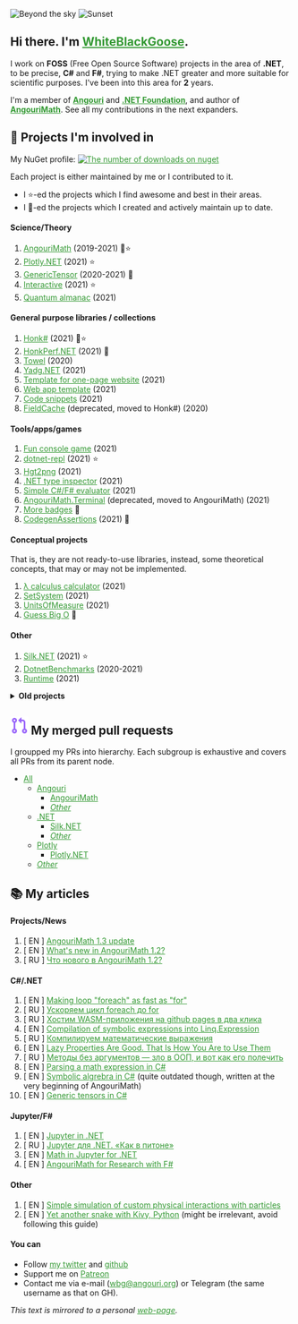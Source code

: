 <!--this comment is auto-replaced on deployment-->
<!--styles-->

![Beyond the sky](https://user-images.githubusercontent.com/31178401/133685389-f1126fc5-d278-4f99-9adb-3d98120f2e8c.jpeg#gh-light-mode-only)
![Sunset](https://user-images.githubusercontent.com/31178401/135977941-f15f2ca1-dc29-46e1-93ef-929ee0467f00.jpg#gh-dark-mode-only)

## Hi there. I'm [**WhiteBlackGoose**](https://github.com/WhiteBlackGoose).

I work on **FOSS** (Free Open Source Software) projects in the area of **.NET**, to be precise, **C#** and **F#**, trying to make .NET greater and more suitable for scientific purposes. I've been into this area for **2** years.

I'm a member of <a href="https://angouri.org">**Angouri**</a> and <a href="http://dotnetfoundation.org">**.NET Foundation**</a>, and author of [**AngouriMath**](http://github.com/asc-community/AngouriMath). See all my contributions in the next expanders.



<!--QuackQuack-->

<h2>🧪 Projects I'm involved in</h2>

My NuGet profile: [![The number of downloads on nuget](https://img.shields.io/badge/dynamic/json?url=https%3A//morebadges.tk/%3fbadge=nugetdownloads%26user%3dWhiteBlackGoose&query=Short&label=NuGet&logo=nuget&color=lightblue)](https://www.nuget.org/profiles/WhiteBlackGoose)
  
Each project is either maintained by me or I contributed to it.
  
- I ⭐-ed the projects which I find awesome and best in their areas.
- I 🦆-ed the projects which I created and actively maintain up to date.

#### Science/Theory
  
1. <a href="https://am.angouri.org">AngouriMath</a> (2019-2021) 🦆⭐
1. <a href="https://github.com/plotly/Plotly.NET">Plotly.NET</a> (2021) ⭐
1. <a href="https://github.com/asc-community/GenericTensor">GenericTensor</a> (2020-2021) 🦆
1. <a href="https://github.com/dotnet/interactive">Interactive</a> (2021) ⭐
1. <a href="https://github.com/WhiteBlackGoose/QuantumComputingMatrices">Quantum almanac</a> (2021)
  
#### General purpose libraries / collections
1. <a href="https://github.com/WhiteBlackGoose/HonkSharp">Honk#</a> (2021) 🦆⭐
1. <a href="https://github.com/WhiteBlackGoose/HonkPerf.NET">HonkPerf.NET</a> (2021) 🦆
1. <a href="https://github.com/ZacharyPatten/Towel">Towel</a> (2020)
1. <a href="https://github.com/WhiteBlackGoose/Yadg.NET">Yadg.NET</a> (2021)
1. <a href="https://github.com/WhiteBlackGoose/MinimalismSinglePageWebsiteTemplate">Template for one-page website</a> (2021)
1. <a href="https://github.com/WhiteBlackGoose/WebAppMinimalTemplate">Web app template</a> (2021)
1. <a href="https://github.com/WhiteBlackGoose/UsefulCodeSnippets">Code snippets</a> (2021)
1. <a href="https://github.com/WhiteBlackGoose/FieldCache">FieldCache</a> (deprecated, moved to Honk#) (2020)
  
#### Tools/apps/games
1. <a href="https://github.com/WhiteBlackGoose/FunConsoleGame">Fun console game</a> (2021)
1. <a href="https://github.com/jonsequitur/dotnet-repl">dotnet-repl</a> (2021) ⭐
1. <a href="https://github.com/WhiteBlackGoose/hgt2png">Hgt2png</a> (2021)
1. <a href="https://whiteblackgoose.github.io/TypeInfo/">.NET type inspector</a> (2021)
1. <a href="https://github.com/WhiteBlackGoose/NaiveCSharpFSharpEval">Simple C#/F# evaluator</a> (2021)
1. <a href="https://github.com/WhiteBlackGoose/AngouriMath.Terminal">AngouriMath.Terminal</a> (deprecated, moved to AngouriMath) (2021)
1. <a href="https://github.com/WhiteBlackGoose/MoreBadges">More badges</a> 🦆
1. <a href="https://github.com/WhiteBlackGoose/CodegenAssertions">CodegenAssertions</a> (2021) 🦆

#### Conceptual projects
That is, they are not ready-to-use libraries, instead, some theoretical concepts, that may or may not be implemented.
  
1. <a href="https://github.com/WhiteBlackGoose/LambdaCalculusFSharp">λ calculus calculator</a> (2021)
1. <a href="https://github.com/WhiteBlackGoose/SetSystem">SetSystem</a> (2021)
1. <a href="https://github.com/WhiteBlackGoose/UnitsOfMeasure">UnitsOfMeasure</a> (2021)
1. <a href="https://github.com/WhiteBlackGoose/GuessBigO">Guess Big O</a> 🦆
  
#### Other  
1. <a href="https://github.com/dotnet/Silk.NET">Silk.NET</a> (2021) ⭐
1. <a href="https://github.com/asc-community/dotnet-benchmarks">DotnetBenchmarks</a> (2020-2021)
1. <a href="https://github.com/dotnet/runtime">Runtime</a> (2021)
  
<details ><summary><strong>Old projects</strong></summary><p>

<ul>
  <li>
<a href="https://github.com/WhiteBlackGoose/HI19">HI19 handwriting recognition system</a> (2018-2019)
  </li>
  <li>
<a href="https://github.com/WhiteBlackGoose/LogicSchemeEmulator">Logic Scheme Emulator</a> (2017)
  </li>
  <li>
<a href="https://github.com/WhiteBlackGoose/GunsVsMonsters">Guns vs Monsters</a> (2016)
  </li>
  <li>
<a href="https://github.com/WhiteBlackGoose/leostudio">Leo Studio</a> (2016)
  </li>
  <li>
<a href="https://github.com/WhiteBlackGoose/BounceMan">BounceMan</a> (2015)
  </li>
  <li>
<a href="https://github.com/WhiteBlackGoose/MyProgram">MyProgram</a> (2014)
  </li>
</ul>
  
</p></details >
  
<!--Quack-->

<!--QuackQuack-->

<h2><img src="./media/merged-pr.svg"> My merged pull requests</h2>
  
I groupped my PRs into hierarchy. Each subgroup is exhaustive and covers all PRs from its parent node.
  
- [All](https://github.com/search?o=desc&q=is%3Aclosed+is%3Apull-request+author%3AWhiteBlackGoose+archived%3Afalse+is%3Amerged&s=updated&type=Issues) 
  - [Angouri](https://github.com/search?o=desc&q=is%3Aclosed+is%3Apull-request+author%3AWhiteBlackGoose+archived%3Afalse+is%3Amerged+org%3Aasc-community&s=updated&type=Issues)
    - [AngouriMath](https://github.com/search?o=desc&q=is%3Aclosed+is%3Apull-request+author%3AWhiteBlackGoose+archived%3Afalse+is%3Amerged+repo%3Aasc-community%2FAngouriMath&s=updated&type=Issues)
    - [*Other*](https://github.com/search?o=desc&q=is%3Aclosed+is%3Apull-request+author%3AWhiteBlackGoose+archived%3Afalse+is%3Amerged+-repo%3Aasc-community%2FAngouriMath+org%3Aasc-community&s=updated&type=Issues)
  - [.NET](https://github.com/search?o=desc&q=is%3Aclosed+is%3Apull-request+author%3AWhiteBlackGoose+archived%3Afalse+is%3Amerged+org%3Adotnet&s=updated&type=Issues)
    - [Silk.NET](https://github.com/search?o=desc&q=is%3Aclosed+is%3Apull-request+author%3AWhiteBlackGoose+archived%3Afalse+is%3Amerged+repo%3Adotnet%2FSilk.NET&s=updated&type=Issues)
    - [*Other*](https://github.com/search?o=desc&q=is%3Aclosed+is%3Apull-request+author%3AWhiteBlackGoose+archived%3Afalse+is%3Amerged+-repo%3Adotnet%2FSilk.NET+org%3Adotnet&s=updated&type=Issues)
  - [Plotly](https://github.com/search?o=desc&q=is%3Aclosed+is%3Apull-request+author%3AWhiteBlackGoose+archived%3Afalse+is%3Amerged+org%3Aplotly&s=updated&type=Issues)
    - [Plotly.NET](https://github.com/search?o=desc&q=is%3Aclosed+is%3Apull-request+author%3AWhiteBlackGoose+archived%3Afalse+is%3Amerged+org%3Aplotly+repo%3Aplotly%2FPlotly.NET&s=updated&type=Issues)
  - [*Other*](https://github.com/search?o=desc&q=is%3Aclosed+is%3Apull-request+author%3AWhiteBlackGoose+archived%3Afalse+is%3Amerged+-org%3Aasc-community+-org%3Adotnet+-org%3Aplotly&s=updated&type=Issues)
  
<!--Quack-->

<!--QuackQuack-->

<h2>📚 My articles</h2>

#### Projects/News
1. [ EN ] [AngouriMath 1.3 update](https://habr.com/en/post/565996/)
1. [ EN ] [What's new in AngouriMath 1.2?](https://habr.com/en/post/545436/)
1. [ RU ] [Что нового в AngouriMath 1.2?](https://habr.com/en/post/545190/)
  
#### C#/.NET
1. [ EN ] [Making loop "foreach" as fast as "for"](https://habr.com/en/post/575916/)
1. [ RU ] [Ускоряем цикл foreach до for](https://habr.com/ru/post/575664/)
1. [ RU ] [Хостим WASM-приложения на github pages в два клика](https://habr.com/ru/post/566286/)
1. [ EN ] <a href="https://habr.com/en/post/546926/">Compilation of symbolic expressions into Linq.Expression</a>
1. [ RU ] [Компилируем математические выражения](https://habr.com/ru/post/546622/)
1. [ EN ] [Lazy Properties Are Good. That Is How You Are to Use Them](https://habr.com/en/post/545936/)
1. [ RU ] [Методы без аргументов — зло в ООП, и вот как его полечить](https://habr.com/ru/post/529454/)
1. [ EN ] <a href="https://whiteblackgoose.medium.com/parsing-a-math-expression-from-string-in-c-b2b48e2ac2e6">Parsing a math expression in C#</a>
1. [ EN ] <a href="https://habr.com/en/post/486496/">Symbolic algrebra in C#</a> (quite outdated though, written at the very beginning of AngouriMath)
1. [ EN ] <a href="https://gist.github.com/WhiteBlackGoose/5b84b2237704a91ffe7f34372196df32">Generic tensors in C#</a>

#### Jupyter/F#
1. [ EN ] <a href="https://habr.com/en/post/528816/">Jupyter in .NET</a>
1. [ RU ] [Jupyter для .NET. «Как в питоне»](https://habr.com/ru/post/528730/)
1. [ EN ] <a href="https://www.reddit.com/r/dotnet/comments/jv7qqt/net_jupyter_math_looks_awesome/">Math in Jupyter for .NET</a>
1. [ EN ] <a href="https://am.angouri.org/research/">AngouriMath for Research with F#</a>
  
#### Other
1. [ EN ] <a href="https://dzone.com/articles/a-simple-simulation-of-custom-physical-interaction">Simple simulation of custom physical interactions with particles</a>
1. [ EN ] <a href="https://habr.com/en/post/465523/">Yet another snake with Kivy, Python</a> (might be irrelevant, avoid following this guide)

<!--Quack-->

<!--QuackQuack-->

#### You can
- Follow [my twitter](https://twitter.com/WhiteBlackGoose) and [github](https://github.com/WhiteBlackGoose)
- Support me on <a href="https://patreon.com/WhiteBlackGoose">Patreon</a>
- Contact me via e-mail (wbg@angouri.org) or Telegram (the same username as that on GH).

*This text is mirrored to a personal [web-page](https://whiteblackgoose.github.io/WhiteBlackGoose/).*
<style>
@media (prefers-color-scheme: dark) {
  a {
    color: #63C963;
  }
  .markdown-body img {
    background: none;
  }
  body {
    background: #26292F;
    color: lightgray;
  }
}

  
@media (prefers-color-scheme: light) { 
  a {
    color: #339933;
  }
}
</style>
